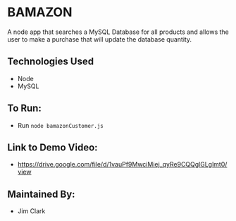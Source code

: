 # BAMAZON

A node app that searches a MySQL Database for all products and allows the user to make a purchase that will update the database quantity.

## Technologies Used
- Node
- MySQL

## To Run:
- Run `node bamazonCustomer.js`

## Link to Demo Video:
- https://drive.google.com/file/d/1vauPf9MwciMiej_qyRe9CQQglGLglmt0/view

## Maintained By:
- Jim Clark
